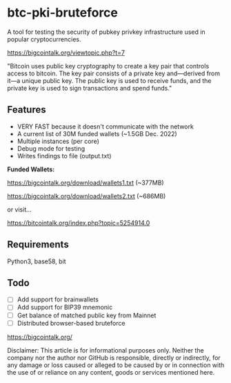 # btc-pki-bruteforce
A tool for testing the security of pubkey privkey infrastructure used in popular cryptocurrencies.

https://bigcointalk.org/viewtopic.php?t=7

"Bitcoin uses public key cryptography to create a key pair that controls access to bitcoin. The key pair consists of a private key and—derived from it—a unique public key. The public key is used to receive funds, and the private key is used to sign transactions and spend funds."

## Features
 - VERY FAST because it doesn't communicate with the network
 - A current list of 30M funded wallets (~1.5GB Dec. 2022)
 - Multiple instances (per core)
 - Debug mode for testing
 - Writes findings to file (output.txt)

**Funded Wallets:**

https://bigcointalk.org/download/wallets1.txt (~377MB)

https://bigcointalk.org/download/wallets2.txt (~686MB)

or visit...

https://bitcointalk.org/index.php?topic=5254914.0

## Requirements
Python3, base58, bit

## Todo
- [ ] Add support for brainwallets
- [ ] Add support for BIP39 mnemonic
- [ ] Get balance of matched public key from Mainnet
- [ ] Distributed browser-based bruteforce

https://bigcointalk.org/

Disclaimer: This article is for informational purposes only. Neither the company nor the author nor GitHub is responsible, directly or indirectly, for any damage or loss caused or alleged to be caused by or in connection with the use of or reliance on any content, goods or services mentioned here.

